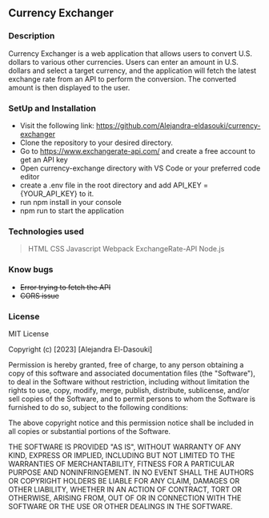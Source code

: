 ## Currency Exchanger

### Description

Currency Exchanger is a web application that allows users to convert U.S. dollars to various other currencies. Users can enter an amount in U.S. dollars and select a target currency, and the application will fetch the latest exchange rate from an API to perform the conversion. The converted amount is then displayed to the user.

### SetUp and Installation

- Visit the following link: https://github.com/Alejandra-eldasouki/currency-exchanger
- Clone the repository to your desired directory.
- Go to https://www.exchangerate-api.com/ and create a free account to get an API key
- Open currency-exchange directory with VS Code or your preferred code editor
- create a .env file in the root directory and add API_KEY = {YOUR_API_KEY} to it.
- run npm install in your console
- npm run to start the application

### Technologies used

> HTML
> CSS
> Javascript
> Webpack
> ExchangeRate-API
> Node.js

### Know bugs

- ~~Error trying to fetch the API~~
- ~~CORS issue~~

### License

MIT License

Copyright (c) [2023] [Alejandra El-Dasouki]

Permission is hereby granted, free of charge, to any person obtaining a copy
of this software and associated documentation files (the "Software"), to deal
in the Software without restriction, including without limitation the rights
to use, copy, modify, merge, publish, distribute, sublicense, and/or sell
copies of the Software, and to permit persons to whom the Software is
furnished to do so, subject to the following conditions:

The above copyright notice and this permission notice shall be included in all
copies or substantial portions of the Software.

THE SOFTWARE IS PROVIDED "AS IS", WITHOUT WARRANTY OF ANY KIND, EXPRESS OR
IMPLIED, INCLUDING BUT NOT LIMITED TO THE WARRANTIES OF MERCHANTABILITY,
FITNESS FOR A PARTICULAR PURPOSE AND NONINFRINGEMENT. IN NO EVENT SHALL THE
AUTHORS OR COPYRIGHT HOLDERS BE LIABLE FOR ANY CLAIM, DAMAGES OR OTHER
LIABILITY, WHETHER IN AN ACTION OF CONTRACT, TORT OR OTHERWISE, ARISING FROM,
OUT OF OR IN CONNECTION WITH THE SOFTWARE OR THE USE OR OTHER DEALINGS IN THE
SOFTWARE.
